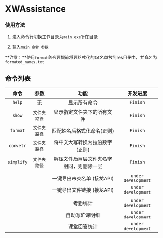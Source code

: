 # XWAssistance

### 使用方法

1. 进入命令行切换工作目录为`main.exe`所在目录

2. 输入`main 命令 参数`

**注意：**使用`format`命令要提前将要格式化的txt名单放到res目录中，并命名为`formated_names.txt`

## 命令列表

|     命令     |   参数    |          功能          |        开发进度         |
|:----------:|:-------:|:--------------------:|:-------------------:|
|   `help`   |    无    |        显示所有命令        |      `Finish`       |
|   `show`   | `文件夹路径` |    显示指定文件夹下的所有文件     |      `Finish`       |
|  `format`  | `文件夹路径` |    匹配姓名后格式化命名(正则)    |      `Finish`       |
| `convetr`  | `文件夹路径` |  将中文大写转换为拉伯数字 (正则)   |      `Finish`       |
| `simplify` | `文件夹路径` | 解压文件后两层文件夹名字相同，则删除一层 |      `Finish`       |
|            |         |                      |                     |
|            |         |   一键导出未交名单 (接龙API)   | `under development` |
|            |         |   一键导出文件链接 (接龙API)   | `under development` |
|            |         |                      |                     |
|            |         |         考勤统计         | `under development` |
|            |         |       自动写旷课明细        | `under development` |
|            |         |        课堂回答统计        | `under development` |





